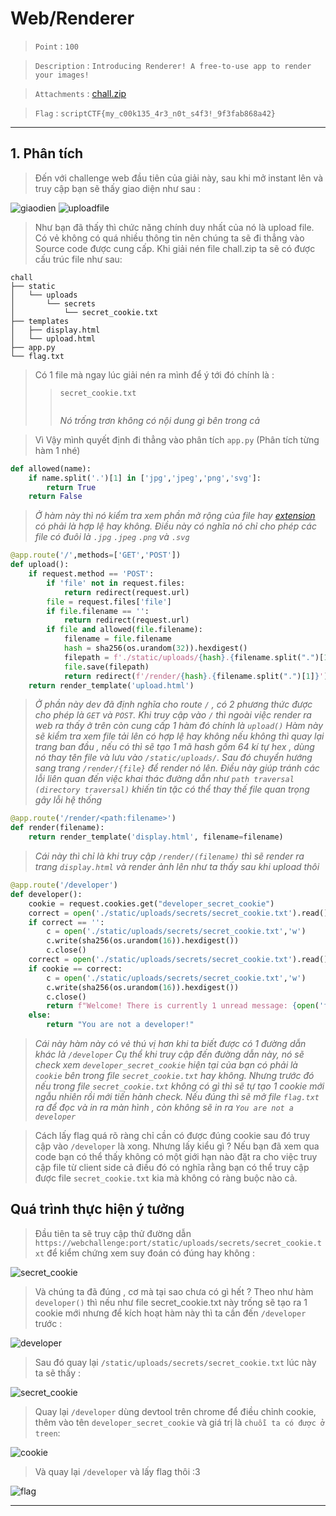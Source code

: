 # Web/Renderer
> `Point` : `100`

> `Description` : `Introducing Renderer! A free-to-use app to render your images!`

> `Attachments` : [chall.zip](https://example.com)

> `Flag` : `scriptCTF{my_c00k135_4r3_n0t_s4f3!_9f3fab868a42}`
***

## 1. Phân tích

>Đến với challenge web đầu tiên của giải này, sau khi mở instant lên và truy cập bạn sẽ thấy giao diện như sau :

![giaodien](https://github.com/QuangTruongTlu/WriteUp/blob/main/ScriptCTF-2025/ImageSource/Renderer_1.png?raw=true)
![uploadfile](https://github.com/QuangTruongTlu/WriteUp/blob/main/ScriptCTF-2025/ImageSource/Renderer_2.png?raw=true)
>Như bạn đã thấy thì chức năng chính duy nhất của nó là upload file.
>Có vẻ không có quá nhiều thông tin nên chúng ta sẽ đi thẳng vào Source code được cung cấp.
>Khi giải nén file chall.zip ta sẽ có được cấu trúc file như sau:
```
chall
├── static
│   └── uploads
│       └── secrets
│           └── secret_cookie.txt
├── templates
│   ├── display.html
│   └── upload.html
├── app.py
└── flag.txt

```
>Có 1 file mà ngay lúc giải nén ra mình để ý tới đó chính là : 
>>```secret_cookie.txt```
>>```
>>
>>```
>>_Nó trống trơn không có nội dung gì bên trong cả_

>Vì Vậy mình quyết định đi thẳng vào phân tích ```app.py``` (Phân tích từng hàm 1 nhé)
```python
def allowed(name):
    if name.split('.')[1] in ['jpg','jpeg','png','svg']:
        return True
    return False
```
>_Ở hàm này thì nó kiểm tra xem phần mở rộng của file hay [extension](https://bkhost.vn/blog/phan-mo-rong-file/) có phải là hợp lệ hay không. Điều này có nghĩa nó chỉ cho phép các file có đuôi là ```.jpg``` ```.jpeg``` ```.png``` và ```.svg```_

```python
@app.route('/',methods=['GET','POST'])
def upload():
    if request.method == 'POST':
        if 'file' not in request.files:
            return redirect(request.url)
        file = request.files['file']
        if file.filename == '':
            return redirect(request.url)
        if file and allowed(file.filename):
            filename = file.filename
            hash = sha256(os.urandom(32)).hexdigest()
            filepath = f'./static/uploads/{hash}.{filename.split(".")[1]}'
            file.save(filepath)
            return redirect(f'/render/{hash}.{filename.split(".")[1]}')
    return render_template('upload.html')
```
>_Ở phần này dev đã định nghĩa cho route ```/``` , có 2 phương thức được cho phép là ```GET``` và ```POST```.
>Khi truy cập vào ```/``` thì ngoài việc render ra web ra thấy ở trên còn cung cấp 1 hàm đó chính là ```upload()```
>Hàm này sẽ kiểm tra xem file tải lên có hợp lệ hay không nếu không thì quay lại trang ban đầu , nếu có thì sẽ tạo 1 mã hash gồm 64 kí tự hex , dùng nó thay tên file và lưu vào ```/static/uploads/```. Sau đó chuyển hướng sang trang ```/render/{file}``` để render nó lên.
>Điều này giúp tránh các lỗi liên quan đến việc khai thác đường dẫn như ```path traversal (directory traversal)``` khiến tin tặc có thể thay thế file quan trọng gây lỗi hệ thống_

```python
@app.route('/render/<path:filename>')
def render(filename):
    return render_template('display.html', filename=filename)
```
>_Cái này thì chỉ là khi truy cập ```/render/(filename)``` thì sẽ render ra trang ```display.html``` và render ảnh lên như ta thấy sau khi upload thôi_

```python
@app.route('/developer')
def developer():
    cookie = request.cookies.get("developer_secret_cookie")
    correct = open('./static/uploads/secrets/secret_cookie.txt').read()
    if correct == '':
        c = open('./static/uploads/secrets/secret_cookie.txt','w')
        c.write(sha256(os.urandom(16)).hexdigest())
        c.close()
    correct = open('./static/uploads/secrets/secret_cookie.txt').read()
    if cookie == correct:
        c = open('./static/uploads/secrets/secret_cookie.txt','w')
        c.write(sha256(os.urandom(16)).hexdigest())
        c.close()
        return f"Welcome! There is currently 1 unread message: {open('flag.txt').read()}"
    else:
        return "You are not a developer!"
```
>_Cái này hàm này có vẻ thú vị hơn khi ta biết được có 1 đường dẫn khác là ```/developer```
>Cụ thể khi truy cập đến đường dẫn này, nó sẽ check xem ```developer_secret_cookie``` hiện tại của bạn có phải là ```cookie``` bên trong file ```secret_cookie.txt``` hay không.
>Nhưng trước đó nếu trong file ```secret_cookie.txt``` không có gì thì sẽ tự tạo 1 cookie mới ngẫu nhiên rồi mới tiến hành check.
>Nếu đúng thì sẽ mở file ```flag.txt``` ra để đọc và in ra màn hình , còn không sẽ in ra ```You are not a developer```_

>Cách lấy flag quá rõ ràng chỉ cần có được đúng cookie sau đó truy cập vào ```/developer``` là xong.
Nhưng lấy kiểu gì ? Nếu bạn đã xem qua code bạn có thể thấy không có một giới hạn nào đặt ra cho việc truy cập file từ client side cả điều đó có nghĩa rằng bạn có thể truy cập được file ```secret_cookie.txt``` kia mà không có ràng buộc nào cả.

## Quá trình thực hiện ý tưởng

> Đầu tiên ta sẽ truy cập thử đường dẫn ```https://webchallenge:port/static/uploads/secrets/secret_cookie.txt```
để kiểm chứng xem suy đoán có đúng hay không :

![secret_cookie](https://github.com/QuangTruongTlu/WriteUp/blob/main/ScriptCTF-2025/ImageSource/Renderer_3.png?raw=true)

> Và chúng ta đã đúng , cơ mà tại sao chưa có gì hết ? Theo như hàm ```developer()``` thì nếu như file secret_cookie.txt này trống sẽ tạo ra 1 cookie mới nhưng để kích hoạt hàm này thì ta cần đến ```/developer``` trước : 

![developer](https://github.com/QuangTruongTlu/WriteUp/blob/main/ScriptCTF-2025/ImageSource/Renderer_4.png?raw=true)

>Sau đó quay lại ```/static/uploads/secrets/secret_cookie.txt``` lúc này ta sẽ thấy : 

![secret_cookie](https://github.com/QuangTruongTlu/WriteUp/blob/main/ScriptCTF-2025/ImageSource/Renderer_5.png?raw=true)

>Quay lại ```/developer``` dùng devtool trên chrome để điều chỉnh cookie, thêm vào tên ```developer_secret_cookie``` và giá trị là ```chuỗi ta có được ở treen```:

![cookie](https://github.com/QuangTruongTlu/WriteUp/blob/main/ScriptCTF-2025/ImageSource/Renderer_6.png?raw=true)

>Và quay lại ```/developer``` và lấy flag thôi :3 

![flag](https://github.com/QuangTruongTlu/WriteUp/blob/main/ScriptCTF-2025/ImageSource/Renderer_7.png?raw=true)

***
